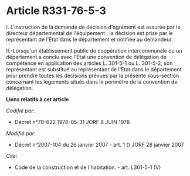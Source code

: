 # Article R331-76-5-3

I. L'instruction de la demande de décision d'agrément est assurée par le directeur départemental de l'équipement ; la
décision est prise par le représentant de l'Etat dans le département et notifiée au demandeur. 

II.-Lorsqu'un établissement public de coopération intercommunale ou un département a conclu avec l'Etat une convention de
délégation de compétence en application des articles L. 301-5-1 ou L. 301-5-2, son représentant est substitué au représentant
de l'Etat dans le département pour prendre toutes les décisions prévues par la présente sous-section concernant les logements
situés dans le périmètre de la convention de délégation.

**Liens relatifs à cet article**

_Codifié par_:

  - Décret n°78-622 1978-05-31 JORF 8 JUIN 1978

_Modifié par_:

  - Décret n°2007-104 du 26 janvier 2007 - art. 1 () JORF 28 janvier 2007

_Cite_:

  - Code de la construction et de l'habitation. - art. L301-5-1 (V)
